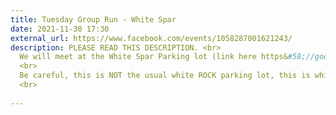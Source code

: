 ```yaml
---
title: Tuesday Group Run - White Spar
date: 2021-11-30 17:30
external_url: https://www.facebook.com/events/1058287001621243/
description: PLEASE READ THIS DESCRIPTION. <br>
  We will meet at the White Spar Parking lot (link here https&#58;//goo.gl/maps/nX4JGH75u4T7R15g7) at 5&#58;30pm. Expect 5 miles. No drop run (we stop for everyone at every intersection). Bring a light! <br>
  <br>
  Be careful, this is NOT the usual white ROCK parking lot, this is white SPAR. <br>
  <br>
  
---
```

